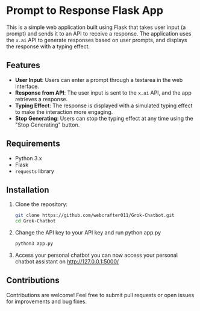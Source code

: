 # Prompt to Response Flask App

This is a simple web application built using Flask that takes user input (a prompt) and sends it to an API to receive a response. The application uses the `x.ai` API to generate responses based on user prompts, and displays the response with a typing effect.

## Features

- **User Input**: Users can enter a prompt through a textarea in the web interface.
- **Response from API**: The user input is sent to the `x.ai` API, and the app retrieves a response.
- **Typing Effect**: The response is displayed with a simulated typing effect to make the interaction more engaging.
- **Stop Generating**: Users can stop the typing effect at any time using the "Stop Generating" button.

## Requirements

- Python 3.x
- Flask
- `requests` library

## Installation

1. Clone the repository:

   ```bash
   git clone https://github.com/webcrafter011/Grok-Chatbot.git
   cd Grok-Chatbot

2. Change the API key to your API key and run python app.py
   ```bash
   python3 app.py

3. Access your personal chatbot
   you can now access your personal chatbot assistant on http://127.0.0.1:5000/

## Contributions
Contributions are welcome! Feel free to submit pull requests or open issues for improvements and bug fixes.


